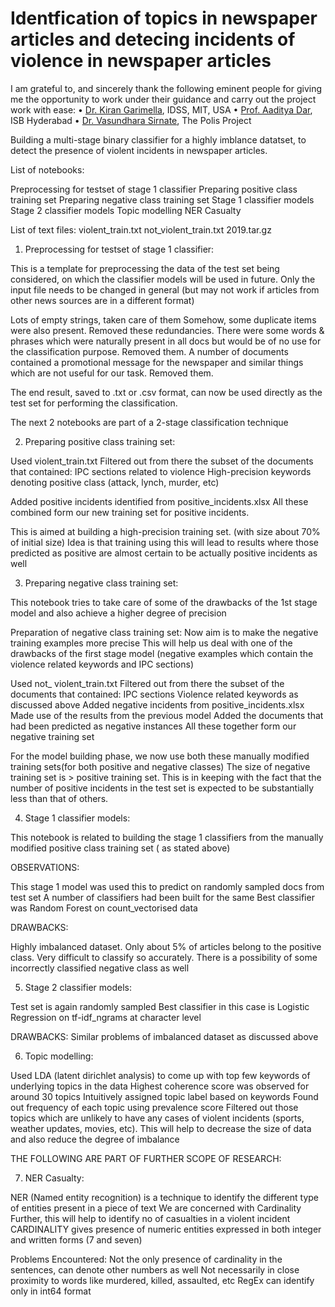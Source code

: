 # Identfication of topics in newspaper articles and detecing incidents of violence in newspaper articles


I am grateful to, and sincerely thank the following eminent people for giving me the opportunity to work under their guidance and carry out the project work with ease:
• [Dr. Kiran Garimella](https://idss.mit.edu/staff/kiran-garimella/), IDSS, MIT, USA
• [Prof. Aaditya Dar](https://www.isb.edu/en/research-thought-leadership/faculty/faculty-directory/aaditya-dar.html), ISB Hyderabad
• [Dr. Vasundhara Sirnate](https://en.wikipedia.org/wiki/Vasundhara_Sirnate), The Polis Project



Building a multi-stage binary classifier for a highly imblance datatset, to detect the presence of violent incidents in newspaper articles.

List of notebooks:

Preprocessing for testset of stage 1 classifier
Preparing positive class training set
Preparing negative class training set
Stage 1 classifier models
Stage 2 classifier models
Topic modelling
NER Casualty

List of text files:
violent_train.txt
not_violent_train.txt
2019.tar.gz



1. Preprocessing for testset of stage 1 classifier:

This is a template for preprocessing the data of the test set being considered, on which the classifier models will be used in future. Only the input file needs to be changed in general (but may not work if articles from other news sources are in a different format)


Lots of empty strings, taken care of them
Somehow, some duplicate items were also present. Removed these redundancies.
There were some words & phrases which were naturally present in all docs but would be of no use for the classification purpose. Removed them. 
A number of documents contained a promotional message for the newspaper and similar things which are not useful for our task. Removed them. 

The end result, saved to .txt or .csv format, can now be used directly as the test set for performing the classification.





The next 2 notebooks are part of a 2-stage classification technique







2. Preparing positive class training set:

Used violent_train.txt
Filtered out from there the subset of the documents that contained:
IPC sections related to violence
High-precision keywords denoting positive class (attack, lynch, murder, etc)

Added positive incidents identified from positive_incidents.xlsx
All these combined form our new training set for positive incidents.

This is aimed at building a high-precision training set. (with size about 70% of initial size)
Idea is that training using this will lead to results where those predicted as positive are almost certain to be actually positive incidents as well



3. Preparing negative class training set:

This notebook tries to take care of some of the drawbacks of the 1st stage model and also achieve a higher degree of precision

Preparation of negative class training set:
Now aim is to make the negative training examples more precise
This will help us deal with one of the drawbacks of the first stage model (negative examples which contain the violence related keywords and IPC sections)

Used not_ violent_train.txt
Filtered out from there the subset of the documents that contained:
IPC sections
Violence related keywords as discussed above
Added negative incidents from positive_incidents.xlsx
Made use of the results from the previous model
Added the documents that had been predicted as negative instances
All these together form our negative training set

For the model building phase, we now use both these manually modified training sets(for both positive and negative classes)
The size of negative training set is > positive training set. This is in keeping with the fact that the number of positive incidents in the test set is expected to be substantially less than that of others.

4. Stage 1 classifier models:

This notebook is related to building the stage 1 classifiers from the manually modified positive class training set ( as stated above)


OBSERVATIONS:

This stage 1 model was used this to predict on randomly sampled docs from test set 
A number of classifiers had been built for the same
Best classifier was Random Forest on count_vectorised data

DRAWBACKS:

Highly imbalanced dataset. Only about 5% of articles belong to the positive class. Very difficult to classify so accurately.
There is a possibility of some incorrectly classified negative class as well




5. Stage 2 classifier models:

Test set is again randomly sampled 
Best classifier in this case is Logistic Regression on tf-idf_ngrams at character level

DRAWBACKS:
Similar problems of imbalanced dataset as discussed above




6. Topic modelling:

Used LDA (latent dirichlet analysis) to come up with top few keywords of underlying topics in the data
Highest coherence score was observed for around 30 topics
Intuitively assigned topic label based on keywords
Found out frequency of each topic using prevalence score
Filtered out those topics which are unlikely to have any cases of violent incidents (sports, weather updates, movies, etc). 
This will help to decrease the size of data and also reduce the degree of imbalance



THE FOLLOWING ARE PART OF FURTHER SCOPE OF RESEARCH:


7. NER Casualty:

NER (Named entity recognition) is a technique to identify the different type of entities present in a piece of text
We are concerned with Cardinality 
Further, this will help to identify no of casualties in a violent incident
CARDINALITY gives presence of numeric entities expressed in both integer and written forms 
(7 and seven)

Problems Encountered:
Not the only presence of cardinality in the sentences, can denote other numbers as well
Not necessarily in close proximity to words like murdered, killed, assaulted, etc
RegEx can identify only in int64 format




